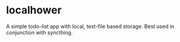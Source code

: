 # localhower
A simple todo-list app with local, text-file based storage. Best used in conjunction with syncthing.
